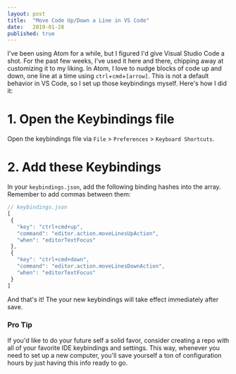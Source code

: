 ```yaml
---
layout: post
title:  "Move Code Up/Down a Line in VS Code"
date:   2019-01-28
published: true
---
```

I've been using Atom for a while, but I figured I'd give Visual Studio Code a shot. For the past few weeks, I've used it here and there, chipping away at customizing it to my liking. In Atom, I love to nudge blocks of code up and down, one line at a time using `ctrl`+`cmd`+`[arrow]`. This is not a default behavior in VS Code, so I set up those keybindings myself. Here's how I did it:

# 1. Open the Keybindings file
Open the keybindings file via `File` > `Preferences` > `Keyboard Shortcuts`.

# 2. Add these Keybindings
In your `keybindings.json`, add the following binding hashes into the array. Remember to add commas between them:

```javascript
// keybindings.json
[
 {
   "key": "ctrl+cmd+up",
   "command": "editor.action.moveLinesUpAction",
   "when": "editorTextFocus"
 },
 {
   "key": "ctrl+cmd+down",
   "command": "editor.action.moveLinesDownAction",
   "when": "editorTextFocus"
 }
]
```

And that's it! The your new keybindings will take effect immediately after save.

### Pro Tip
If you'd like to do your future self a solid favor, consider creating a repo  with all of your favorite IDE keybindings and settings. This way, whenever you need to set up a new computer, you'll save yourself a ton of configuration hours by just having this info ready to go.
